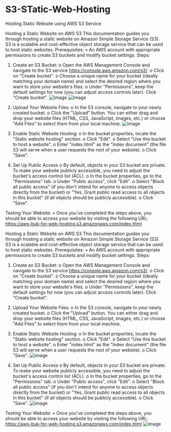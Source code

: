 # S3-STatic-Web-Hosting
Hosting Static Website using AWS S3 Service 

Hosting a Static Website on AWS S3
This documentation guides you through hosting a static website on Amazon Simple Storage Service (S3). S3 is a scalable and cost-effective object storage service that can be used to host static websites.
Prerequisites:
•	An AWS account with appropriate permissions to create S3 buckets and modify bucket settings.
Steps:
1.	Create an S3 Bucket:
o	Open the AWS Management Console and navigate to the S3 service https://console.aws.amazon.com/s3/.
o	Click on "Create bucket".
o	Choose a unique name for your bucket (ideally matching your domain name) and select the desired region where you want to store your website's files.
o	Under "Permissions", keep the default settings for now (you can adjust access controls later). Click "Create bucket".
![image](https://github.com/user-attachments/assets/2fce2b57-7446-4898-9cf0-5d4283548db9)
![image](https://github.com/user-attachments/assets/9fc6daac-dfee-456a-af28-3c3854d0aa2e)

 
2.	Upload Your Website Files:
o	In the S3 console, navigate to your newly created bucket.
o	Click the "Upload" button. You can either drag and drop your website files (HTML, CSS, JavaScript, images, etc.) or choose "Add Files" to select them from your local machine.
![image](https://github.com/user-attachments/assets/028a7f8b-ccbd-4c52-be4a-a1630cc9e211)

3.	Enable Static Website Hosting:
o	In the bucket properties, locate the "Static website hosting" section.
o	Click "Edit".
o	Select "Use this bucket to host a website".
o	Enter "index.html" as the "Index document" (the file S3 will serve when a user requests the root of your website).
o	Click "Save".
 
4.	Set Up Public Access 
o	By default, objects in your S3 bucket are private. To make your website publicly accessible, you need to adjust the bucket's access control list (ACL).
o	In the bucket properties, go to the "Permissions" tab.
o	Under "Public access", click "Edit".
o	Select "Block all public access" (if you don't intend for anyone to access objects directly from the bucket) or "Yes, Grant public read access to all objects in this bucket" (if all objects should be publicly accessible).
o	Click "Save".
 
Testing Your Website:
•	Once you've completed the steps above, you should be able to access your website by visiting the following URL:
https://aws-buk-for-web-hosting.s3.amazonaws.com/index.html
 
Hosting a Static Website on AWS S3
This documentation guides you through hosting a static website on Amazon Simple Storage Service (S3). S3 is a scalable and cost-effective object storage service that can be used to host static websites.
Prerequisites:
•	An AWS account with appropriate permissions to create S3 buckets and modify bucket settings.
Steps:
1.	Create an S3 Bucket:
o	Open the AWS Management Console and navigate to the S3 service https://console.aws.amazon.com/s3/.
o	Click on "Create bucket".
o	Choose a unique name for your bucket (ideally matching your domain name) and select the desired region where you want to store your website's files.
o	Under "Permissions", keep the default settings for now (you can adjust access controls later). Click "Create bucket".
  
 
2.	Upload Your Website Files:
o	In the S3 console, navigate to your newly created bucket.
o	Click the "Upload" button. You can either drag and drop your website files (HTML, CSS, JavaScript, images, etc.) or choose "Add Files" to select them from your local machine.
 
3.	Enable Static Website Hosting:
o	In the bucket properties, locate the "Static website hosting" section.
o	Click "Edit".
o	Select "Use this bucket to host a website".
o	Enter "index.html" as the "Index document" (the file S3 will serve when a user requests the root of your website).
o	Click "Save".
![image](https://github.com/user-attachments/assets/740ef596-676e-4012-8546-e7c06acd923e)

4.	Set Up Public Access 
o	By default, objects in your S3 bucket are private. To make your website publicly accessible, you need to adjust the bucket's access control list (ACL).
o	In the bucket properties, go to the "Permissions" tab.
o	Under "Public access", click "Edit".
o	Select "Block all public access" (if you don't intend for anyone to access objects directly from the bucket) or "Yes, Grant public read access to all objects in this bucket" (if all objects should be publicly accessible).
o	Click "Save".
![image](https://github.com/user-attachments/assets/7de1c945-e63d-4d4d-b4c7-2ecc5a3fe475)
 
Testing Your Website:
•	Once you've completed the steps above, you should be able to access your website by visiting the following URL:
https://aws-buk-for-web-hosting.s3.amazonaws.com/index.html
![image](https://github.com/user-attachments/assets/d11568e5-e6da-414f-851e-229f71119dc1)
